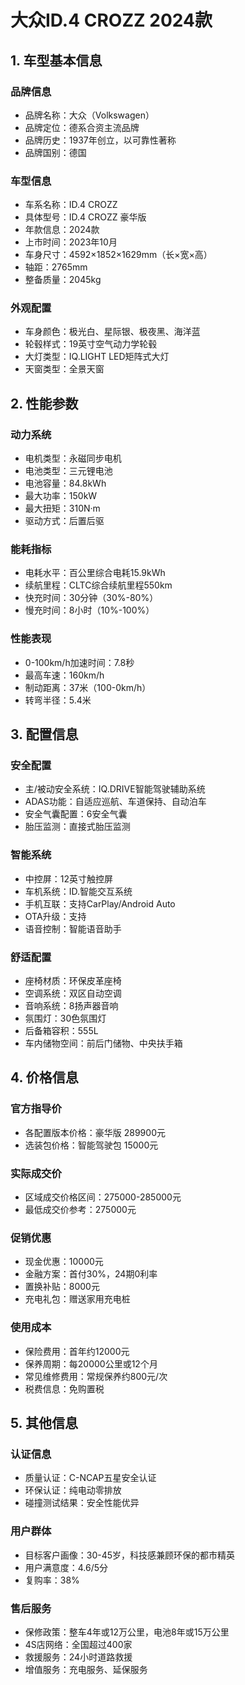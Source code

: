# 大众ID.4 CROZZ 2024款

## 1. 车型基本信息
### 品牌信息
- 品牌名称：大众（Volkswagen）
- 品牌定位：德系合资主流品牌
- 品牌历史：1937年创立，以可靠性著称
- 品牌国别：德国

### 车型信息
- 车系名称：ID.4 CROZZ
- 具体型号：ID.4 CROZZ 豪华版
- 年款信息：2024款
- 上市时间：2023年10月
- 车身尺寸：4592×1852×1629mm（长×宽×高）
- 轴距：2765mm
- 整备质量：2045kg

### 外观配置
- 车身颜色：极光白、星际银、极夜黑、海洋蓝
- 轮毂样式：19英寸空气动力学轮毂
- 大灯类型：IQ.LIGHT LED矩阵式大灯
- 天窗类型：全景天窗

## 2. 性能参数
### 动力系统
- 电机类型：永磁同步电机
- 电池类型：三元锂电池
- 电池容量：84.8kWh
- 最大功率：150kW
- 最大扭矩：310N·m
- 驱动方式：后置后驱

### 能耗指标
- 电耗水平：百公里综合电耗15.9kWh
- 续航里程：CLTC综合续航里程550km
- 快充时间：30分钟（30%-80%）
- 慢充时间：8小时（10%-100%）

### 性能表现
- 0-100km/h加速时间：7.8秒
- 最高车速：160km/h
- 制动距离：37米（100-0km/h）
- 转弯半径：5.4米

## 3. 配置信息
### 安全配置
- 主/被动安全系统：IQ.DRIVE智能驾驶辅助系统
- ADAS功能：自适应巡航、车道保持、自动泊车
- 安全气囊配置：6安全气囊
- 胎压监测：直接式胎压监测

### 智能系统
- 中控屏：12英寸触控屏
- 车机系统：ID.智能交互系统
- 手机互联：支持CarPlay/Android Auto
- OTA升级：支持
- 语音控制：智能语音助手

### 舒适配置
- 座椅材质：环保皮革座椅
- 空调系统：双区自动空调
- 音响系统：8扬声器音响
- 氛围灯：30色氛围灯
- 后备箱容积：555L
- 车内储物空间：前后门储物、中央扶手箱

## 4. 价格信息
### 官方指导价
- 各配置版本价格：豪华版 289900元
- 选装包价格：智能驾驶包 15000元

### 实际成交价
- 区域成交价格区间：275000-285000元
- 最低成交价参考：275000元

### 促销优惠
- 现金优惠：10000元
- 金融方案：首付30%，24期0利率
- 置换补贴：8000元
- 充电礼包：赠送家用充电桩

### 使用成本
- 保险费用：首年约12000元
- 保养周期：每20000公里或12个月
- 常见维修费用：常规保养约800元/次
- 税费信息：免购置税

## 5. 其他信息
### 认证信息
- 质量认证：C-NCAP五星安全认证
- 环保认证：纯电动零排放
- 碰撞测试结果：安全性能优异

### 用户群体
- 目标客户画像：30-45岁，科技感兼顾环保的都市精英
- 用户满意度：4.6/5分
- 复购率：38%

### 售后服务
- 保修政策：整车4年或12万公里，电池8年或15万公里
- 4S店网络：全国超过400家
- 救援服务：24小时道路救援
- 增值服务：充电服务、延保服务